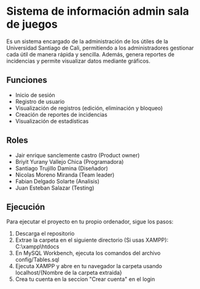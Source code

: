 # Sistema de información admin sala de juegos

Es un sistema encargado de la administración de los útiles de la Universidad Santiago de Cali, permitiendo a los administradores gestionar cada útil de manera rápida y sencilla. Además, genera reportes de incidencias y permite visualizar datos mediante gráficos.

## Funciones
*   Inicio de sesión
*   Registro de usuario
*   Visualización de registros (edición, eliminación y bloqueo)
*   Creación de reportes de incidencias
*   Visualización de estadísticas

## Roles
*  Jair enrique sanclemente castro (Product owner)
*  Briyit Yurany Vallejo Chica (Programadora)
*  Santiago Trujillo Damina (Diseñador)
*  Nicolas Moreno Miranda (Team leader)
*  Fabian Delgado Solarte (Analisis)
*  Juan Esteban Salazar (Testing)

## Ejecución

Para ejecutar el proyecto en tu propio ordenador, sigue los pasos:
1.  Descarga el repositorio
2.  Extrae la carpeta en el siguiente directorio (Si usas XAMPP): C:\xampp\htdocs
3.  En MySQL Workbench, ejecuta los comandos del archivo config/Tables.sql
4.  Ejecuta XAMPP y abre en tu navegador la carpeta usando localhost/{Nombre de la carpeta extraida}
5.  Crea tu cuenta en la seccion "Crear cuenta" en el login
